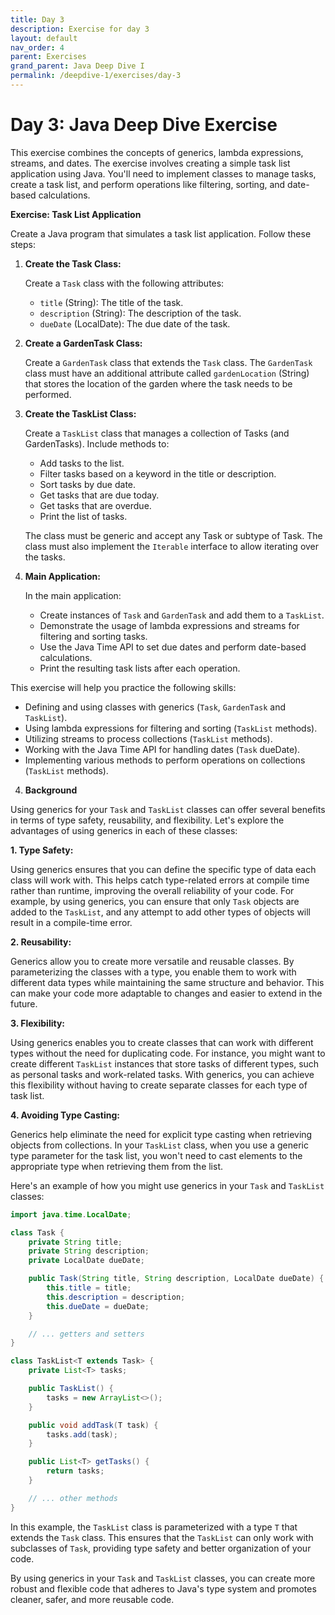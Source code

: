 ```yaml
---
title: Day 3
description: Exercise for day 3
layout: default
nav_order: 4
parent: Exercises
grand_parent: Java Deep Dive I
permalink: /deepdive-1/exercises/day-3
---
```



# Day 3: Java Deep Dive Exercise

This exercise combines the concepts of generics, lambda expressions, streams, and dates. The exercise involves creating a simple task list application using Java. You'll need to implement classes to manage tasks, create a task list, and perform operations like filtering, sorting, and date-based calculations.

**Exercise: Task List Application**

Create a Java program that simulates a task list application. Follow these steps:

1. **Create the Task Class:**

   Create a `Task` class with the following attributes:
   - `title` (String): The title of the task.
   - `description` (String): The description of the task.
   - `dueDate` (LocalDate): The due date of the task.

2. **Create a GardenTask Class:**

   Create a `GardenTask` class that extends the `Task` class. The `GardenTask` class must have an additional attribute called `gardenLocation` (String) that stores the location of the garden where the task needs to be performed.

3. **Create the TaskList Class:**

   Create a `TaskList` class that manages a collection of Tasks (and GardenTasks). Include methods to:
   - Add tasks to the list.
   - Filter tasks based on a keyword in the title or description.
   - Sort tasks by due date.
   - Get tasks that are due today.
   - Get tasks that are overdue.
   - Print the list of tasks.

   The class must be generic and accept any Task or subtype of Task. The class must also implement the `Iterable` interface to allow iterating over the tasks.

4. **Main Application:**

   In the main application:
   - Create instances of `Task` and `GardenTask` and add them to a `TaskList`.
   - Demonstrate the usage of lambda expressions and streams for filtering and sorting tasks.
   - Use the Java Time API to set due dates and perform date-based calculations.
   - Print the resulting task lists after each operation.

This exercise will help you practice the following skills:

- Defining and using classes with generics (`Task`, `GardenTask` and `TaskList`).
- Using lambda expressions for filtering and sorting (`TaskList` methods).
- Utilizing streams to process collections (`TaskList` methods).
- Working with the Java Time API for handling dates (`Task` dueDate).
- Implementing various methods to perform operations on collections (`TaskList` methods).

4. **Background**

Using generics for your `Task` and `TaskList` classes can offer several benefits in terms of type safety, reusability, and flexibility. Let's explore the advantages of using generics in each of these classes:

**1. Type Safety:**

Using generics ensures that you can define the specific type of data each class will work with. This helps catch type-related errors at compile time rather than runtime, improving the overall reliability of your code. For example, by using generics, you can ensure that only `Task` objects are added to the `TaskList`, and any attempt to add other types of objects will result in a compile-time error.

**2. Reusability:**

Generics allow you to create more versatile and reusable classes. By parameterizing the classes with a type, you enable them to work with different data types while maintaining the same structure and behavior. This can make your code more adaptable to changes and easier to extend in the future.

**3. Flexibility:**

Using generics enables you to create classes that can work with different types without the need for duplicating code. For instance, you might want to create different `TaskList` instances that store tasks of different types, such as personal tasks and work-related tasks. With generics, you can achieve this flexibility without having to create separate classes for each type of task list.

**4. Avoiding Type Casting:**

Generics help eliminate the need for explicit type casting when retrieving objects from collections. In your `TaskList` class, when you use a generic type parameter for the task list, you won't need to cast elements to the appropriate type when retrieving them from the list.

Here's an example of how you might use generics in your `Task` and `TaskList` classes:

```java
import java.time.LocalDate;

class Task {
    private String title;
    private String description;
    private LocalDate dueDate;

    public Task(String title, String description, LocalDate dueDate) {
        this.title = title;
        this.description = description;
        this.dueDate = dueDate;
    }

    // ... getters and setters
}

class TaskList<T extends Task> {
    private List<T> tasks;

    public TaskList() {
        tasks = new ArrayList<>();
    }

    public void addTask(T task) {
        tasks.add(task);
    }

    public List<T> getTasks() {
        return tasks;
    }

    // ... other methods
}
```

In this example, the `TaskList` class is parameterized with a type `T` that extends the `Task` class. This ensures that the `TaskList` can only work with subclasses of `Task`, providing type safety and better organization of your code.

By using generics in your `Task` and `TaskList` classes, you can create more robust and flexible code that adheres to Java's type system and promotes cleaner, safer, and more reusable code.
